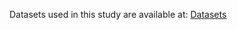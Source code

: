 Datasets used in this study are available at: <a href="https://drive.google.com/drive/folders/13UHJko_QJLUMlhgL222oxXiTEZaFia3z">Datasets</a>
